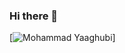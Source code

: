### Hi there 👋

[![Mohammad Yaaghubi](https://github-profile-trophy.vercel.app/?username=myaaghubi&theme=nord&margin-w=15&margin-h=15&no-bg=true&rank=-C)]

<!--
**myaaghubi/myaaghubi** is a ✨ _special_ ✨ repository because its `README.md` (this file) appears on your GitHub profile.

Here are some ideas to get you started:

- 🔭 I’m currently working on ...
- 🌱 I’m currently learning ...
- 👯 I’m looking to collaborate on ...
- 🤔 I’m looking for help with ...
- 💬 Ask me about ...
- 📫 How to reach me: ...
- 😄 Pronouns: ...
- ⚡ Fun fact: ...
-->
